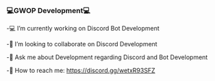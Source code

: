 ### 💻GWOP Development💻

-💻 I’m currently working on Discord Bot Development

-👏 I’m looking to collaborate on Discord Development

-💬 Ask me about Development regarding Discord and Bot Development

-🧞 How to reach me: https://discord.gg/wetxR93SFZ

